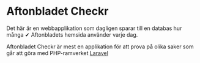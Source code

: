 # Aftonbladet Checkr
Det här är en webbapplikation som dagligen sparar till en databas hur många &#10004; Aftonbladets hemsida använder varje dag.

Aftonbladet Checkr är mest en applikation för att prova på olika saker som går att göra med PHP-ramverket [Laravel](https://laravel.com/)

